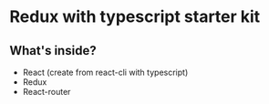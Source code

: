 # Redux with typescript starter kit

## What's inside?
- React (create from react-cli with typescript)
- Redux
- React-router
